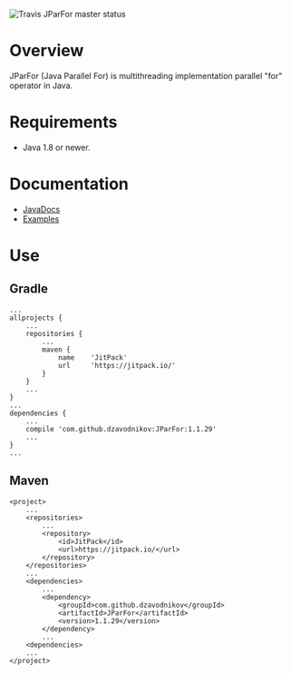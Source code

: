 ![Travis JParFor master status](https://travis-ci.org/dzavodnikov/JParFor.svg?branch=master)


Overview
========
JParFor (Java Parallel For) is multithreading implementation parallel "for" operator in Java.


Requirements
============
 * Java 1.8 or newer.


Documentation
=============
 * [JavaDocs](https://dzavodnikov.github.io/JParFor/)
 * [Examples](https://github.com/dzavodnikov/JParFor/tree/examples/)


Use
===
Gradle
------
    ...
	allprojects {
	    ...
		repositories {
			...
			maven {
                name    'JitPack'
                url     'https://jitpack.io/' 
            }
		}
		...
	}
	...
    dependencies {
        ...
        compile 'com.github.dzavodnikov:JParFor:1.1.29'
        ...
    }
    ...

Maven
-----
    <project>
        ...
	    <repositories>
	        ...
		    <repository>
		        <id>JitPack</id>
		        <url>https://jitpack.io/</url>
		    </repository>
	    </repositories>
        ...
        <dependencies>
            ...
	        <dependency>
	            <groupId>com.github.dzavodnikov</groupId>
	            <artifactId>JParFor</artifactId>
	            <version>1.1.29</version>
	        </dependency>
	        ...
	    <dependencies>
	    ...
	</project>

